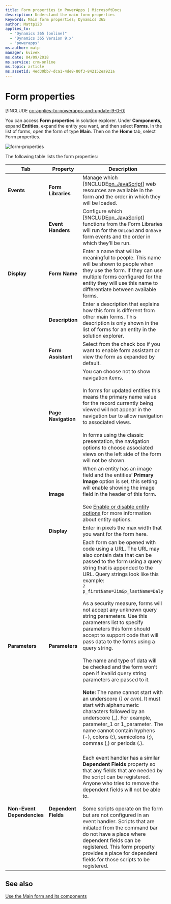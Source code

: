 ```yaml
---
title: Form properties in PowerApps | MicrosoftDocs
description: Understand the main form properties
Keywords: Main form properties; Dynamics 365
author: Mattp123
applies_to: 
  - "Dynamics 365 (online)"
  - "Dynamics 365 Version 9.x"
  - "powerapps"
ms.author: matp
manager: kvivek
ms.date: 04/09/2018
ms.service: crm-online
ms.topic: article
ms.assetid: 4ed30bb7-dca1-4de8-80f3-842152ea921a
---
```


# Form properties 

[!INCLUDE [cc-applies-to-powerapps-and-update-9-0-0](../includes/cc-applies-to-powerapps-and-update-9-0-0.md)]

You can access **Form properties** in solution explorer. Under **Components**, expand **Entities**, expand the entity you want, and then select **Forms**. In the list of forms, open the form of type **Main**. Then on the **Home** tab, select Form properties.

![form-properties](media/form-properties.png)

The following table lists the form properties:  


|            Tab             |       Property       |                                                                                                                                                                                                                                                                                                                                                                                                                                                              Description                                                                                                                                                                                                                                                                                                                                                                                                                                                              |
|----------------------------|----------------------|---------------------------------------------------------------------------------------------------------------------------------------------------------------------------------------------------------------------------------------------------------------------------------------------------------------------------------------------------------------------------------------------------------------------------------------------------------------------------------------------------------------------------------------------------------------------------------------------------------------------------------------------------------------------------------------------------------------------------------------------------------------------------------------------------------------------------------------------------------------------------------------------------------------------------------------|
|         **Events**         |  **Form Libraries**  |                                                                                                                                                                                                                                                                                                                                                                                       Manage which [!INCLUDE[pn_JavaScript](../includes/pn-javascript.md)] web resources are available in the form and the order in which they will be loaded.                                                                                                                                                                                                                                                                                                                                                                                        |
|                            |  **Event Handers**   |                                                                                                                                                                                                                                                                                                                                                                  Configure which [!INCLUDE[pn_JavaScript](../includes/pn-javascript.md)] functions from the Form Libraries will run for the `OnLoad` and `OnSave` form events and the order in which they’ll be run.                                                                                                                                                                                                                                                                                                                                                                  |
|        **Display**         |    **Form Name**     |                                                                                                                                                                                                                                                                                                                                                 Enter a name that will be meaningful to people. This name will be shown to people when they use the form. If they can use multiple forms configured for the entity they will use this name to differentiate between available forms.                                                                                                                                                                                                                                                                                                                                                  |
|                            |   **Description**    |                                                                                                                                                                                                                                                                                                                                                                            Enter a description that explains how this form is different from other main forms. This description is only shown in the list of forms for an entity in the solution explorer.                                                                                                                                                                                                                                                                                                                                                                            |
|                            |  **Form Assistant**  |                                                                                                                                                                                                                                                                                                                                                                                                                Select from the check box if you want to enable form assistant or view the form as expanded by default.                                                                                                                                                                                                                                                                                                                                                                                                                |
|                            | **Page Navigation**  |                                                                                                                                                                                                                                                                 You can choose not to show navigation items.<br /><br /> In forms for updated entities this means the primary name value for the record currently being viewed will not appear in the navigation bar to allow navigation to associated views.<br /><br /> In forms using the classic presentation, the navigation options to choose associated views on the left side of the form will not be shown.                                                                                                                                                                                                                                                                  |
|                            |      **Image**       |                                                                                                                                                                                                                                                                                                          When an entity has an image field and the entities’ **Primary Image** option is set, this setting will enable showing the image field in the header of this form.<br /><br /> See [Enable or disable entity options](edit-entities.md#enable-or-disable-entity-options) for more information about entity options.                                                                                                                                                                                                                                                                                                           |
|                            |     **Display**      |                                                                                                                                                                                                                                                                                                                                                                                                                                    Enter in pixels the max width that you want for the form here.                                                                                                                                                                                                                                                                                                                                                                                                                                     |
|       **Parameters**       |    **Parameters**    | Each form can be opened with code using a URL. The URL may also contain data that can be passed to the form using a query string that is appended to the URL. Query strings look like this example:<br />`?p_firstName=Jim&p_lastName=Daly`<br /><br /> As a security measure, forms will not accept any unknown query string parameters. Use this parameters list to specify parameters this form should accept to support code that will pass data to the forms using a query string.<br /><br /> The name and type of data will be checked and the form won’t open if invalid query string parameters are passed to it.<br /><br />**Note:** The name cannot start with an underscore (*) or crm\\*. It must start with alphanumeric  characters followed by an underscore (\_). For example, parameter_1 or 1_parameter. The name cannot contain hyphens (-), colons (:), semicolons (;), commas (,) or periods (.). <br /><br /> |
| **Non-Event Dependencies** | **Dependent Fields** |                                                                                                                                                                                                              Each event handler has a similar **Dependent Fields** property so that any fields that are needed by the script can be registered. Anyone who tries to remove the dependent fields will not be able to.<br /><br /> Some scripts operate on the form but are not configured in an event handler. Scripts that are initiated from the command bar do not have a place where dependent fields can be registered. This form property provides a place for dependent fields for those scripts to be registered.                                                                                                                                                                                                              |

## See also

[Use the Main form and its components](../customize/use-main-form-and-components.md)